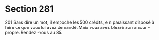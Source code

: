 # Section 281

201
Sans dire un mot, il empoche les 500 crédits, e n paraissant
disposé à faire ce que vous lui avez demandé. Mais vous avez
blessé son amour -propre. Rendez -vous au 85.